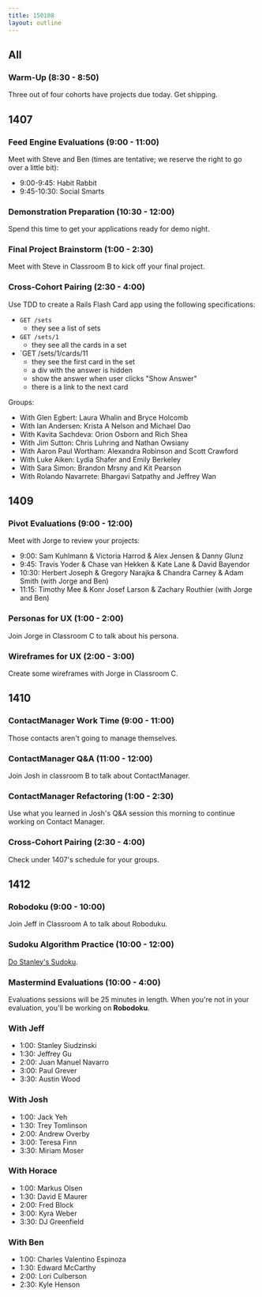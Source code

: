 ```yaml
---
title: 150108
layout: outline
---
```


## All

### Warm-Up (8:30 - 8:50)

Three out of four cohorts have projects due today. Get shipping.

## 1407

### Feed Engine Evaluations (9:00 - 11:00)

Meet with Steve and Ben (times are tentative; we reserve the right to go over a little bit):

* 9:00-9:45: Habit Rabbit
* 9:45-10:30: Social Smarts

### Demonstration Preparation (10:30 - 12:00)

Spend this time to get your applications ready for demo night.

### Final Project Brainstorm (1:00 - 2:30)

Meet with Steve in Classroom B to kick off your final project.

### Cross-Cohort Pairing (2:30 - 4:00)

Use TDD to create a Rails Flash Card app using the following specifications:

* `GET /sets`
  * they see a list of sets
* `GET /sets/1`
  * they see all the cards in a set
* `GET /sets/1/cards/11
  * they see the first card in the set
  * a div with the answer is hidden
  * show the answer when user clicks "Show Answer"
  * there is a link to the next card

Groups:

* With Glen Egbert: Laura Whalin and Bryce Holcomb
* With Ian Andersen: Krista A Nelson and Michael Dao
* With Kavita Sachdeva: Orion Osborn and Rich Shea
* With Jim Sutton: Chris Luhring and Nathan Owsiany
* With Aaron Paul Wortham: Alexandra Robinson and Scott Crawford
* With Luke Aiken: Lydia Shafer and Emily Berkeley
* With Sara Simon: Brandon Mrsny and Kit Pearson
* With Rolando Navarrete: Bhargavi Satpathy and Jeffrey Wan

## 1409

### Pivot Evaluations (9:00 - 12:00)

Meet with Jorge to review your projects:

* 9:00: Sam Kuhlmann & Victoria Harrod & Alex Jensen & Danny Glunz
* 9:45: Travis Yoder & Chase van Hekken & Kate Lane & David Bayendor
* 10:30: Herbert Joseph & Gregory Narajka & Chandra Carney & Adam Smith (with Jorge and Ben)
* 11:15: Timothy Mee & Konr Josef Larson & Zachary Routhier (with Jorge and Ben)

### Personas for UX (1:00 - 2:00)

Join Jorge in Classroom C to talk about his persona.

### Wireframes for UX (2:00 - 3:00)

Create some wireframes with Jorge in Classroom C.

## 1410

### ContactManager Work Time (9:00 - 11:00)

Those contacts aren't going to manage themselves.

### ContactManager Q&A (11:00 - 12:00)

Join Josh in classroom B to talk about ContactManager. 

### ContactManager Refactoring (1:00 - 2:30)

Use what you learned in Josh's Q&A session this morning to continue working on Contact Manager. 

### Cross-Cohort Pairing (2:30 - 4:00)

Check under 1407's schedule for your groups.

## 1412

### Robodoku (9:00 - 10:00)

Join Jeff in Classroom A to talk about Roboduku.

### Sudoku Algorithm Practice (10:00 - 12:00)

[Do Stanley's Sudoku](https://www.youtube.com/watch?v=PuUNB4HPlO8).

### Mastermind Evaluations (10:00 - 4:00)

Evaluations sessions will be 25 minutes in length. When you're not in your evaluation, you'll be working on **Robodoku**.

### With Jeff

* 1:00: Stanley Siudzinski
* 1:30: Jeffrey Gu
* 2:00: Juan Manuel Navarro
* 3:00: Paul Grever
* 3:30: Austin Wood

### With Josh

* 1:00: Jack Yeh
* 1:30: Trey Tomlinson
* 2:00: Andrew Overby
* 3:00: Teresa Finn
* 3:30: Miriam Moser

### With Horace

* 1:00: Markus Olsen
* 1:30: David E Maurer
* 2:00: Fred Block
* 3:00: Kyra Weber
* 3:30: DJ Greenfield

### With Ben

* 1:00: Charles Valentino Espinoza
* 1:30: Edward McCarthy
* 2:00: Lori Culberson
* 2:30: Kyle Henson
